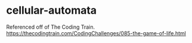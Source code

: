 # cellular-automata

Referenced off of The Coding Train.
https://thecodingtrain.com/CodingChallenges/085-the-game-of-life.html
